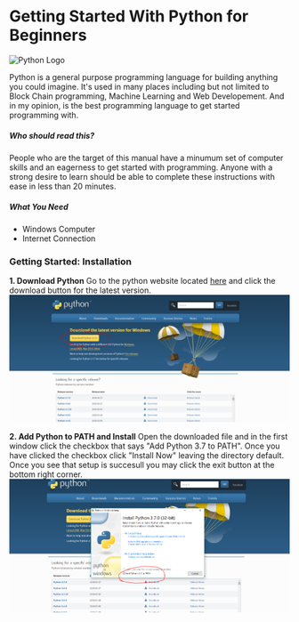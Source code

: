 # Getting Started With Python for Beginners

![Python Logo](https://www.python.org/static/community_logos/python-logo-master-v3-TM.png "The Python Logo")

Python is a general purpose programming language for building anything you could imagine.  It's used in many places including but not limited to Block Chain programming, Machine Learning and Web Developement. And in my opinion, is the best programming language to get started programming with.

##### Who should read this?
People who are the target of this manual have a minumum set of computer skills and an eagerness to get started
with programming.  Anyone with a strong desire to learn should be able to complete these instructions with ease in less than 20 minutes.

##### What You Need
* Windows Computer
* Internet Connection


### Getting Started: Installation

**1. Download Python**
Go to the python website located [here](https://www.python.org/getit/) and click the download button for the latest version.
![Download Button](https://raw.githubusercontent.com/theapprenticewizard/python-intro/master/images/1.%20Download%20Python.PNG)

**2. Add Python to PATH and Install**
Open the downloaded file and in the first window click the checkbox that says "Add Python 3.7 to PATH".  Once you have clicked the checkbox click "Install Now" leaving the directory default. Once you see that setup is succesull you may click the exit button at the bottom right corner.
![Add to Path Button](https://raw.githubusercontent.com/theapprenticewizard/python-intro/master/images/2.%20Add%20Python%20to%20Path.PNG)
